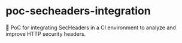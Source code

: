 # poc-secheaders-integration
🧪 PoC for integrating SecHeaders in a CI environment to analyze and improve HTTP security headers.
